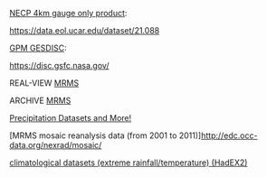 [NECP 4km gauge only product](https://data.eol.ucar.edu/dataset/21.088):

https://data.eol.ucar.edu/dataset/21.088

[GPM GESDISC](https://disc.gsfc.nasa.gov/):

https://disc.gsfc.nasa.gov/

REAL-VIEW [MRMS](https://mrms.ncep.noaa.gov/data/)

ARCHIVE [MRMS](http://mtarchive.geol.iastate.edu/2017/07/28/mrms/ncep/RadarQualityIndex/)

[Precipitation Datasets and	More!](http://www.atmos.albany.edu/daes/atmclasses/atm509/ppts/Rainfall_Datasets_20160901.pdf)

[MRMS mosaic reanalysis data (from 2001 to 2011)]http://edc.occ-data.org/nexrad/mosaic/

[climatological datasets (extreme rainfall/temperature) (HadEX2)](https://www.climdex.org/)
